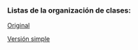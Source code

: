 ### Listas de la organización de clases: 
[Original](https://checkvist.com/checklists/894938)

[Versión simple](https://checkvist.com/checklists/894965)
